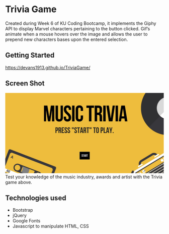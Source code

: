 # Trivia Game

Created during Week 6 of KU Coding Bootcamp, it implements the Giphy API to display Marvel characters pertaining to the button clicked. Gif’s animate when a mouse hovers over the image and allows the user to prepend new characters bases upon the entered selection.

## Getting Started
https://devans1913.github.io/TriviaGame/

## Screen Shot
![Screen shot](assets/images/trivia.JPG)
Test your knowledge of the music industry, awards and artist with the Trivia game above. 

## Technologies used
- Bootstrap
- jQuery
- Google Fonts
- Javascript to manipulate HTML, CSS
